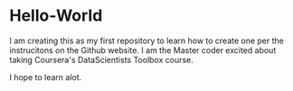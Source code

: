 # Hello-World
I am creating this as my first repository to learn how to create one per the instrucitons on the Github website.
I am the Master coder excited about taking Coursera's DataScientists Toolbox course. 

I hope to learn alot. 
